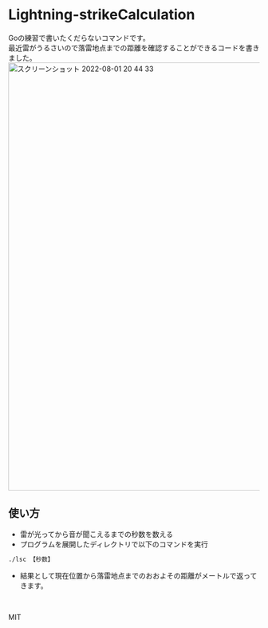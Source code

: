 # Lightning-strikeCalculation
Goの練習で書いたくだらないコマンドです。  
最近雷がうるさいので落雷地点までの距離を確認することができるコードを書きました。  
<img width="857" alt="スクリーンショット 2022-08-01 20 44 33" src="https://user-images.githubusercontent.com/88177671/182140944-47ca7bd4-4661-4202-955d-4816b1ef0c0a.png">  
## 使い方
- 雷が光ってから音が聞こえるまでの秒数を数える  
- プログラムを展開したディレクトリで以下のコマンドを実行
```bash
./lsc 【秒数】
```
- 結果として現在位置から落雷地点までのおおよその距離がメートルで返ってきます。
<br>

MIT
